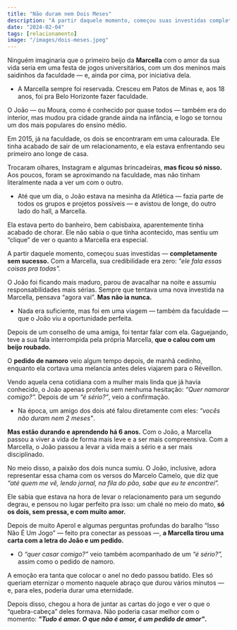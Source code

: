 ```yaml
---
title: "Não duram nem Dois Meses"
description: "A partir daquele momento, começou suas investidas completamente sem sucesso, Com a Marcella."
date: "2024-02-04"
tags: [relacionamento]
image: "/images/dois-meses.jpeg"
---
```


Ninguém imaginaria que o primeiro beijo da **Marcella**  com o amor da sua vida seria em uma festa de jogos universitários, com um dos meninos mais saidinhos da faculdade — e, ainda por cima, por iniciativa dela.

-   A Marcella sempre foi reservada. Cresceu em Patos de Minas e, aos 18 anos, foi pra Belo Horizonte fazer faculdade.
    

O João — ou Moura, como é conhecido por quase todos — também era do interior, mas mudou pra cidade grande ainda na infância, e logo se tornou um dos mais populares do ensino médio.

Em 2015, já na faculdade, os dois se encontraram em uma calourada. Ele tinha acabado de sair de um relacionamento, e ela estava enfrentando seu primeiro ano longe de casa.

Trocaram olhares, Instagram e algumas brincadeiras, **mas ficou só nisso.** Aos poucos, foram se aproximando na faculdade, mas não tinham literalmente nada a ver um com o outro.

-   Até que um dia, o João estava na mesinha da Atlética — fazia parte de todos os grupos e projetos possíveis — e avistou de longe, do outro lado do hall, a Marcella.
    

Ela estava perto do banheiro, bem cabisbaixa, aparentemente tinha acabado de chorar. Ele não sabia o que tinha acontecido, mas sentiu um “clique” de ver o quanto a Marcella era especial.

A partir daquele momento, começou suas investidas — **completamente sem sucesso.** Com a Marcella, sua credibilidade era zero:  _"ele fala essas coisas pra todas"._

O João foi ficando mais maduro, parou de avacalhar na noite e assumiu responsabilidades mais sérias. Sempre que tentava uma nova investida na Marcella, pensava “agora vai”.  **Mas não ia nunca.**

-   Nada era suficiente, mas foi em uma viagem — também da faculdade — que o João viu a oportunidade perfeita.
    

Depois de um conselho de uma amiga, foi tentar falar com ela. Gaguejando, teve a sua fala interrompida pela própria Marcella,  **que o calou com um beijo roubado.**

O  **pedido de namoro** veio algum tempo depois, de manhã cedinho, enquanto ela cortava uma melancia antes deles viajarem para o Réveillon.

Vendo aquela cena cotidiana com a mulher mais linda que já havia conhecido, o João apenas proferiu sem nenhuma hesitação:  _“Quer namorar comigo?”._ Depois de um  _“é sério?”_, veio a confirmação.

-   Na época, um amigo dos dois até falou diretamente com eles:  _“vocês não duram nem 2 meses"_.
    

**Mas estão durando e aprendendo há 6 anos.** Com o João, a Marcella passou a viver a vida de forma mais leve e a ser mais compreensiva. Com a Marcella, o João passou a levar a vida mais a sério e a ser mais disciplinado.

No meio disso, a paixão dos dois nunca sumiu. O João, inclusive, adora representar essa chama com os versos do Marcelo Camelo, que diz que _“até quem me vê, lendo jornal, na fila do pão, sabe que eu te encontrei”._

Ele sabia que estava na hora de levar o relacionamento para um segundo degrau, e pensou no lugar perfeito pra isso: um chalé no meio do mato,  **só os dois, sem pressa, e com muito amor.**

Depois de muito Aperol e algumas perguntas profundas do baralho “Isso Não É Um Jogo” — feito pra conectar as pessoas —,  **a Marcella tirou uma carta com a letra do João e um pedido.**

-   O  _“quer casar comigo?”_  veio também acompanhado de um  _“é sério?”,_  assim como o pedido de namoro.
    

A emoção era tanta que colocar o anel no dedo passou batido. Eles só queriam eternizar o momento naquele abraço que durou vários minutos — e, para eles, poderia durar uma eternidade.

Depois disso, chegou a hora de juntar as cartas do jogo e ver o que o “quebra-cabeça” deles formava. Não poderia casar melhor com o momento:  _**"Tudo é amor. O que não é amor, é um pedido de amor"**_**.**
